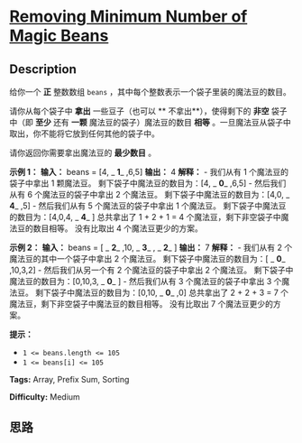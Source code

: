 # [Removing Minimum Number of Magic Beans][title]

## Description

给你一个 **正**  整数数组 `beans` ，其中每个整数表示一个袋子里装的魔法豆的数目。

请你从每个袋子中  **拿出**  一些豆子（也可以 **  不拿出**），使得剩下的 **非空** 袋子中（即 **至少**  还有 **一颗**
魔法豆的袋子）魔法豆的数目  **相等**  。一旦魔法豆从袋子中取出，你不能将它放到任何其他的袋子中。

请你返回你需要拿出魔法豆的 **最少数目** 。



**示例 1：**
            **输入：** beans = [4, _ **1**_ ,6,5]    **输出：** 4    **解释：**    - 我们从有 1 个魔法豆的袋子中拿出 1 颗魔法豆。      剩下袋子中魔法豆的数目为：[4, _ **0**_ ,6,5]    - 然后我们从有 6 个魔法豆的袋子中拿出 2 个魔法豆。      剩下袋子中魔法豆的数目为：[4,0, _ **4**_ ,5]    - 然后我们从有 5 个魔法豆的袋子中拿出 1 个魔法豆。      剩下袋子中魔法豆的数目为：[4,0,4, _ **4**_ ]    总共拿出了 1 + 2 + 1 = 4 个魔法豆，剩下非空袋子中魔法豆的数目相等。    没有比取出 4 个魔法豆更少的方案。    

**示例 2：**
            **输入：** beans = [ _ **2**_ ,10, _ **3**_ , _ **2**_ ]    **输出：** 7    **解释：**    - 我们从有 2 个魔法豆的其中一个袋子中拿出 2 个魔法豆。      剩下袋子中魔法豆的数目为：[ _ **0**_ ,10,3,2]    - 然后我们从另一个有 2 个魔法豆的袋子中拿出 2 个魔法豆。      剩下袋子中魔法豆的数目为：[0,10,3, _ **0**_ ]    - 然后我们从有 3 个魔法豆的袋子中拿出 3 个魔法豆。      剩下袋子中魔法豆的数目为：[0,10, _ **0**_ ,0]    总共拿出了 2 + 2 + 3 = 7 个魔法豆，剩下非空袋子中魔法豆的数目相等。    没有比取出 7 个魔法豆更少的方案。    



**提示：**

  * `1 <= beans.length <= 105`
  * `1 <= beans[i] <= 105`


**Tags:** Array, Prefix Sum, Sorting

**Difficulty:** Medium

## 思路

[title]: https://leetcode-cn.com/problems/removing-minimum-number-of-magic-beans
